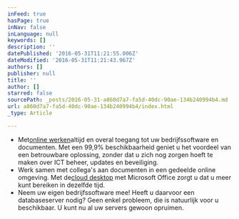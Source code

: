 ```yaml
---
inFeed: true
hasPage: true
inNav: false
inLanguage: null
keywords: []
description: ''
datePublished: '2016-05-31T11:21:55.006Z'
dateModified: '2016-05-31T11:21:43.967Z'
authors: []
publisher: null
title: ''
author: []
starred: false
sourcePath: _posts/2016-05-31-a860d7a7-fa5d-40dc-90ae-134b240994b4.md
url: a860d7a7-fa5d-40dc-90ae-134b240994b4/index.html
_type: Article

---
```

* Met[online werken][0]altijd en overal toegang tot uw bedrijfssoftware en documenten. Met een 99,9% beschikbaarheid geniet u het voordeel van een betrouwbare oplossing, zonder dat u zich nog zorgen hoeft te maken over ICT beheer, updates en beveiliging.
* Werk samen met collega's aan documenten in een gedeelde online omgeving. Met de[cloud desktop][1] met Microsoft Office zorgt u dat u meer kunt bereiken in dezelfde tijd.
* Neem uw eigen bedrijfssoftware mee! Heeft u daarvoor een databaseserver nodig? Geen enkel probleem, die is natuurlijk voor u beschikbaar. U kunt nu al uw servers gewoon opruimen.

[0]: http://www.spiritcloud.nl/online-werken
[1]: http://www.spiritcloud.nl/cloud-desktop